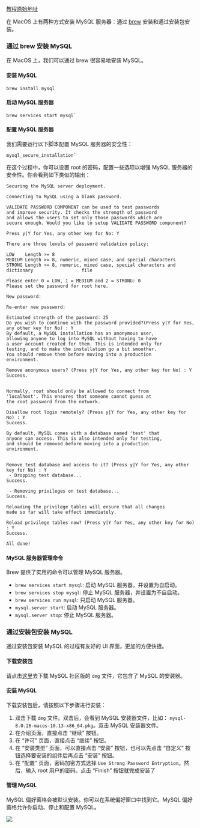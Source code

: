 [教程原始地址](https://blog.csdn.net/it_xushixiong/article/details/130567876)

在 MacOS 上有两种方式安装 MySQL 服务器：通过 [brew](https://so.csdn.net/so/search?q=brew&spm=1001.2101.3001.7020) 安装和通过安装包安装。

### 通过 brew 安装 MySQL

在 MacOS 上，我们可以通过 brew 很容易地安装 MySQL。

#### 安装 MySQL

```
brew install mysql
```

#### 启动 MySQL 服务器

```
brew services start mysql`
```

#### 配置 MySQL 服务器

我们需要运行以下脚本配置 MySQL 服务器的安全性：

```
mysql_secure_installation`

```

在这个过程中，你可以设置 root 的密码，配置一些选项以增强 MySQL 服务器的安全性。你会看到如下类似的输出：

```
Securing the MySQL server deployment.

Connecting to MySQL using a blank password.

VALIDATE PASSWORD COMPONENT can be used to test passwords
and improve security. It checks the strength of password
and allows the users to set only those passwords which are
secure enough. Would you like to setup VALIDATE PASSWORD component?

Press y|Y for Yes, any other key for No: Y

There are three levels of password validation policy:

LOW    Length >= 8
MEDIUM Length >= 8, numeric, mixed case, and special characters
STRONG Length >= 8, numeric, mixed case, special characters and dictionary                  file

Please enter 0 = LOW, 1 = MEDIUM and 2 = STRONG: 0
Please set the password for root here.

New password:

Re-enter new password:

Estimated strength of the password: 25
Do you wish to continue with the password provided?(Press y|Y for Yes, any other key for No) : Y
By default, a MySQL installation has an anonymous user,
allowing anyone to log into MySQL without having to have
a user account created for them. This is intended only for
testing, and to make the installation go a bit smoother.
You should remove them before moving into a production
environment.

Remove anonymous users? (Press y|Y for Yes, any other key for No) : Y
Success.


Normally, root should only be allowed to connect from
'localhost'. This ensures that someone cannot guess at
the root password from the network.

Disallow root login remotely? (Press y|Y for Yes, any other key for No) : Y
Success.

By default, MySQL comes with a database named 'test' that
anyone can access. This is also intended only for testing,
and should be removed before moving into a production
environment.


Remove test database and access to it? (Press y|Y for Yes, any other key for No) : Y
 - Dropping test database...
Success.

 - Removing privileges on test database...
Success.

Reloading the privilege tables will ensure that all changes
made so far will take effect immediately.

Reload privilege tables now? (Press y|Y for Yes, any other key for No) : Y
Success.

All done!

```

#### MySQL 服务器管理命令

Brew 提供了实用的命令可以管理 MySQL 服务器。

*   `brew services start mysql`: 启动 MySQL 服务器，并设置为自启动。
*   `brew services stop mysql`: 停止 MySQL 服务器，并设置为不自启动。
*   `brew services run mysql`: 只启动 MySQL 服务器。
*   `mysql.server start`: 启动 MySQL 服务器。
*   `mysql.server stop`: 停止 MySQL 服务器。

### 通过安装包安装 MySQL

通过安装包安装 MySQL 的过程有友好的 UI 界面，更加的方便快捷。

#### 下载安装包

请点击[这里](https://dev.mysql.com/downloads/mysql/)去下载 MySQL 社区版的 `dmg` 文件，它包含了 MySQL 的安装器。

#### 安装 MySQL

下载安装包后，请按照以下步骤进行安装：

1.  双击下载 `dmg` 文件。双击后，会看到 MySQL 安装器文件，比如： `mysql-8.0.26-macos-10.13-x86_64.pkg`。双击 MySQL 安装器文件。
2.  在介绍页面，直接点击 “继续” 按钮。
3.  在 “许可” 页面，直接点击 “继续” 按钮。
4.  在 “安装类型” 页面，可以直接点击 “安装” 按钮，也可以先点击 “自定义” 按钮选择要安装的组件后再点击 “安装” 按钮。
5.  在 “配置” 页面，密码加密方式选择 `Use Strong Password Entryption`。然后，输入 root 用户的密码。点击 “Finish” 按钮就完成安装了

#### 管理 MySQL

MySQL 偏好窗格会被默认安装。你可以在系统偏好窗口中找到它。MySQL 偏好窗格允许你启动、停止和配置 MySQL。

![](https://i-blog.csdnimg.cn/blog_migrate/d8957fdcaf13c7c77b097de9db8225d4.png)

